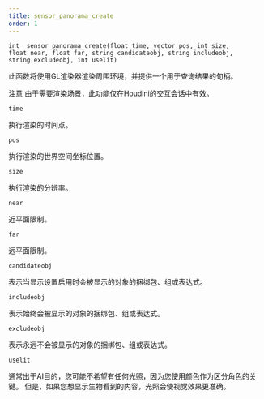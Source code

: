 ```yaml
---
title: sensor_panorama_create
order: 1
---
```

`int  sensor_panorama_create(float time, vector pos, int size, float near, float far, string candidateobj, string includeobj, string excludeobj, int uselit)`

此函数将使用GL渲染器渲染周围环境，并提供一个用于查询结果的句柄。

注意
由于需要渲染场景，此功能仅在Houdini的交互会话中有效。

`time`

执行渲染的时间点。

`pos`

执行渲染的世界空间坐标位置。

`size`

执行渲染的分辨率。

`near`

近平面限制。

`far`

远平面限制。

`candidateobj`

表示当显示设置启用时会被显示的对象的捆绑包、组或表达式。

`includeobj`

表示始终会被显示的对象的捆绑包、组或表达式。

`excludeobj`

表示永远不会被显示的对象的捆绑包、组或表达式。

`uselit`

通常出于AI目的，您可能不希望有任何光照，因为您使用颜色作为区分角色的关键。
但是，如果您想显示生物看到的内容，光照会使视觉效果更准确。
